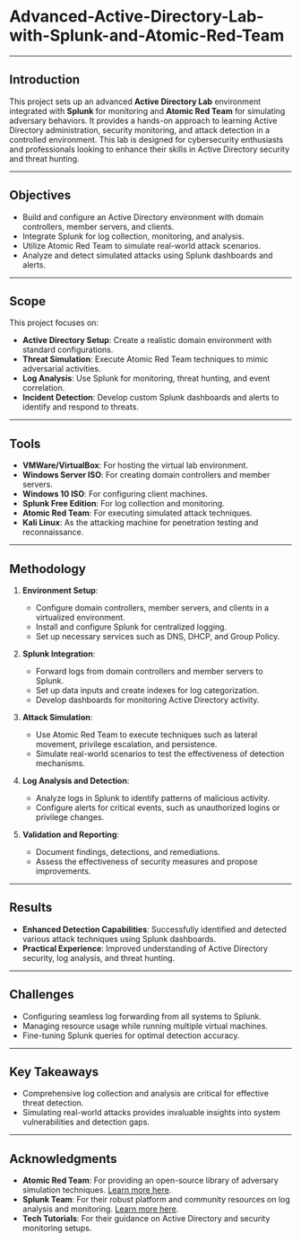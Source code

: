 # Advanced-Active-Directory-Lab-with-Splunk-and-Atomic-Red-Team


---

## **Introduction**
This project sets up an advanced **Active Directory Lab** environment integrated with **Splunk** for monitoring and **Atomic Red Team** for simulating adversary behaviors. It provides a hands-on approach to learning Active Directory administration, security monitoring, and attack detection in a controlled environment. This lab is designed for cybersecurity enthusiasts and professionals looking to enhance their skills in Active Directory security and threat hunting.

---

## **Objectives**
- Build and configure an Active Directory environment with domain controllers, member servers, and clients.
- Integrate Splunk for log collection, monitoring, and analysis.
- Utilize Atomic Red Team to simulate real-world attack scenarios.
- Analyze and detect simulated attacks using Splunk dashboards and alerts.

---

## **Scope**
This project focuses on:
- **Active Directory Setup**: Create a realistic domain environment with standard configurations.
- **Threat Simulation**: Execute Atomic Red Team techniques to mimic adversarial activities.
- **Log Analysis**: Use Splunk for monitoring, threat hunting, and event correlation.
- **Incident Detection**: Develop custom Splunk dashboards and alerts to identify and respond to threats.

---

## **Tools**
- **VMWare/VirtualBox**: For hosting the virtual lab environment.
- **Windows Server ISO**: For creating domain controllers and member servers.
- **Windows 10 ISO**: For configuring client machines.
- **Splunk Free Edition**: For log collection and monitoring.
- **Atomic Red Team**: For executing simulated attack techniques.
- **Kali Linux**: As the attacking machine for penetration testing and reconnaissance.

---

## **Methodology**
1. **Environment Setup**:
   - Configure domain controllers, member servers, and clients in a virtualized environment.
   - Install and configure Splunk for centralized logging.
   - Set up necessary services such as DNS, DHCP, and Group Policy.

2. **Splunk Integration**:
   - Forward logs from domain controllers and member servers to Splunk.
   - Set up data inputs and create indexes for log categorization.
   - Develop dashboards for monitoring Active Directory activity.

3. **Attack Simulation**:
   - Use Atomic Red Team to execute techniques such as lateral movement, privilege escalation, and persistence.
   - Simulate real-world scenarios to test the effectiveness of detection mechanisms.

4. **Log Analysis and Detection**:
   - Analyze logs in Splunk to identify patterns of malicious activity.
   - Configure alerts for critical events, such as unauthorized logins or privilege changes.

5. **Validation and Reporting**:
   - Document findings, detections, and remediations.
   - Assess the effectiveness of security measures and propose improvements.

---

## **Results**
- **Enhanced Detection Capabilities**: Successfully identified and detected various attack techniques using Splunk dashboards.
- **Practical Experience**: Improved understanding of Active Directory security, log analysis, and threat hunting.

---

## **Challenges**
- Configuring seamless log forwarding from all systems to Splunk.
- Managing resource usage while running multiple virtual machines.
- Fine-tuning Splunk queries for optimal detection accuracy.

---

## **Key Takeaways**
- Comprehensive log collection and analysis are critical for effective threat detection.
- Simulating real-world attacks provides invaluable insights into system vulnerabilities and detection gaps.

---

## **Acknowledgments**
- **Atomic Red Team**: For providing an open-source library of adversary simulation techniques. [Learn more here](https://github.com/redcanaryco/atomic-red-team).
- **Splunk Team**: For their robust platform and community resources on log analysis and monitoring. [Learn more here](https://www.splunk.com/).
- **Tech Tutorials**: For their guidance on Active Directory and security monitoring setups.
